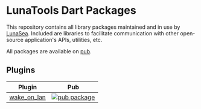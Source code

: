 # LunaTools Dart Packages

This repository contains all library packages maintained and in use by [LunaSea](https://github.com/LunaTools/LunaSea). Included are libraries to facilitate communication with other open-source application's APIs, utilities, etc.

All packages are available on [pub](https://pub.dev/publishers/lunatools.io). 

## Plugins

| Plugin | Pub |
| ------ | --- |
| [wake_on_lan][wake_on_lan:github] | [![pub package][wake_on_lan:shield]][wake_on_lan:pubdev] |


[wake_on_lan:github]: https://github.com/LunaTools/Packages/tree/master/packages/wake_on_lan
[wake_on_lan:shield]: https://img.shields.io/pub/v/wake_on_lan.svg?style=for-the-badge
[wake_on_lan:pubdev]: https://pub.dev/packages/wake_on_lan/
